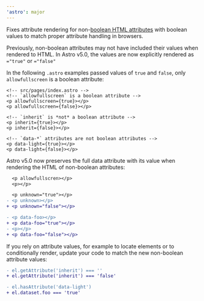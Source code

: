 ```yaml
---
'astro': major
---
```


Fixes attribute rendering for non-[boolean HTML attributes](https://developer.mozilla.org/en-US/docs/Glossary/Boolean/HTML) with boolean values to match proper attribute handling in browsers.

Previously, non-boolean attributes may not have included their values when rendered to HTML. In Astro v5.0, the values are now explicitly rendered as `="true"` or `="false"`

In the following `.astro` examples passed values of `true` and `false`, only `allowfullscreen` is a boolean attribute:

```astro
<!-- src/pages/index.astro -->
<!-- `allowfullscreen` is a boolean attribute -->
<p allowfullscreen={true}></p>
<p allowfullscreen={false}></p>

<!-- `inherit` is *not* a boolean attribute -->
<p inherit={true}></p>
<p inherit={false}></p>

<!-- `data-*` attributes are not boolean attributes -->
<p data-light={true}></p>
<p data-light={false}></p>
```

Astro v5.0 now preserves the full data attribute with its value when rendering the HTML of non-boolean attributes:

```diff
  <p allowfullscren></p>
  <p></p>

  <p unknown="true"></p>
- <p unknown></p>
+ <p unknown="false"></p>

- <p data-foo></p>
+ <p data-foo="true"></p>
- <p></p>
+ <p data-foo="false"></p>
```

If you rely on attribute values, for example to locate elements or to conditionally render, update your code to match the new non-boolean attribute values:

```diff
- el.getAttribute('inherit') === ''
+ el.getAttribute('inherit') === 'false'

- el.hasAttribute('data-light')
+ el.dataset.foo === 'true'
```
